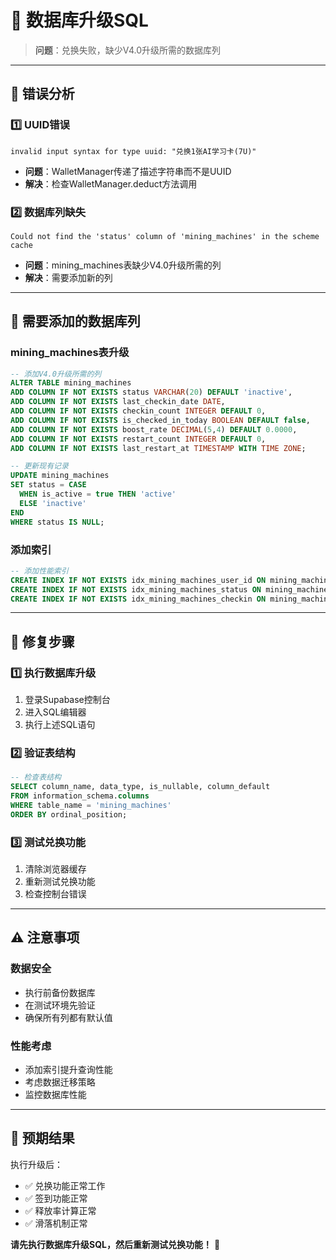 # 🔧 数据库升级SQL

> **问题**：兑换失败，缺少V4.0升级所需的数据库列

---

## 🚨 错误分析

### 1️⃣ **UUID错误**
```
invalid input syntax for type uuid: "兑换1张AI学习卡(7U)"
```
- **问题**：WalletManager传递了描述字符串而不是UUID
- **解决**：检查WalletManager.deduct方法调用

### 2️⃣ **数据库列缺失**
```
Could not find the 'status' column of 'mining_machines' in the scheme cache
```
- **问题**：mining_machines表缺少V4.0升级所需的列
- **解决**：需要添加新的列

---

## 📝 需要添加的数据库列

### mining_machines表升级
```sql
-- 添加V4.0升级所需的列
ALTER TABLE mining_machines 
ADD COLUMN IF NOT EXISTS status VARCHAR(20) DEFAULT 'inactive',
ADD COLUMN IF NOT EXISTS last_checkin_date DATE,
ADD COLUMN IF NOT EXISTS checkin_count INTEGER DEFAULT 0,
ADD COLUMN IF NOT EXISTS is_checked_in_today BOOLEAN DEFAULT false,
ADD COLUMN IF NOT EXISTS boost_rate DECIMAL(5,4) DEFAULT 0.0000,
ADD COLUMN IF NOT EXISTS restart_count INTEGER DEFAULT 0,
ADD COLUMN IF NOT EXISTS last_restart_at TIMESTAMP WITH TIME ZONE;

-- 更新现有记录
UPDATE mining_machines 
SET status = CASE 
  WHEN is_active = true THEN 'active'
  ELSE 'inactive'
END
WHERE status IS NULL;
```

### 添加索引
```sql
-- 添加性能索引
CREATE INDEX IF NOT EXISTS idx_mining_machines_user_id ON mining_machines(user_id);
CREATE INDEX IF NOT EXISTS idx_mining_machines_status ON mining_machines(status);
CREATE INDEX IF NOT EXISTS idx_mining_machines_checkin ON mining_machines(last_checkin_date);
```

---

## 🔧 修复步骤

### 1️⃣ **执行数据库升级**
1. 登录Supabase控制台
2. 进入SQL编辑器
3. 执行上述SQL语句

### 2️⃣ **验证表结构**
```sql
-- 检查表结构
SELECT column_name, data_type, is_nullable, column_default
FROM information_schema.columns
WHERE table_name = 'mining_machines'
ORDER BY ordinal_position;
```

### 3️⃣ **测试兑换功能**
1. 清除浏览器缓存
2. 重新测试兑换功能
3. 检查控制台错误

---

## ⚠️ 注意事项

### 数据安全
- 执行前备份数据库
- 在测试环境先验证
- 确保所有列都有默认值

### 性能考虑
- 添加索引提升查询性能
- 考虑数据迁移策略
- 监控数据库性能

---

## 🎯 预期结果

执行升级后：
- ✅ 兑换功能正常工作
- ✅ 签到功能正常
- ✅ 释放率计算正常
- ✅ 滑落机制正常

**请先执行数据库升级SQL，然后重新测试兑换功能！** 🚀


























